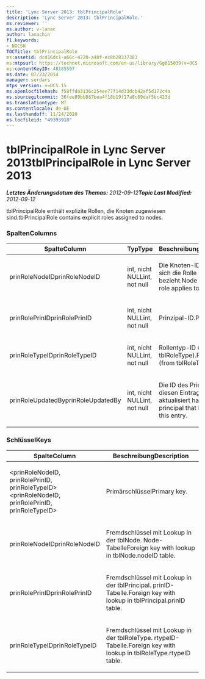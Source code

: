 ```yaml
---
title: 'Lync Server 2013: tblPrincipalRole'
description: 'Lync Server 2013: tblPrincipalRole.'
ms.reviewer: ''
ms.author: v-lanac
author: lanachin
f1.keywords:
- NOCSH
TOCTitle: tblPrincipalRole
ms:assetid: dcd16dc1-a66c-4720-a48f-ec8b28337383
ms:mtpsurl: https://technet.microsoft.com/en-us/library/Gg615039(v=OCS.15)
ms:contentKeyID: 48185597
ms.date: 07/23/2014
manager: serdars
mtps_version: v=OCS.15
ms.openlocfilehash: f58ffda3136c254ee77f14d33dcb42af5d172c4a
ms.sourcegitcommit: 36fee89bb887bea4f18b19f17a8c69daf5bc423d
ms.translationtype: MT
ms.contentlocale: de-DE
ms.lasthandoff: 11/24/2020
ms.locfileid: "49393918"
---
```

# <a name="tblprincipalrole-in-lync-server-2013"></a><span data-ttu-id="677fb-103">tblPrincipalRole in Lync Server 2013</span><span class="sxs-lookup"><span data-stu-id="677fb-103">tblPrincipalRole in Lync Server 2013</span></span>

<div data-xmlns="http://www.w3.org/1999/xhtml">

<div class="topic" data-xmlns="http://www.w3.org/1999/xhtml" data-msxsl="urn:schemas-microsoft-com:xslt" data-cs="https://msdn.microsoft.com/">

<div data-asp="https://msdn2.microsoft.com/asp">



</div>

<div id="mainSection">

<div id="mainBody"><span data-ttu-id="677fb-104">

<span> </span></span><span class="sxs-lookup"><span data-stu-id="677fb-104">

<span> </span></span></span>

<span data-ttu-id="677fb-105">_**Letztes Änderungsdatum des Themas:** 2012-09-12_</span><span class="sxs-lookup"><span data-stu-id="677fb-105">_**Topic Last Modified:** 2012-09-12_</span></span>

<span data-ttu-id="677fb-106">tblPrincipalRole enthält explizite Rollen, die Knoten zugewiesen sind.</span><span class="sxs-lookup"><span data-stu-id="677fb-106">tblPrincipalRole contains explicit roles assigned to nodes.</span></span>

### <a name="columns"></a><span data-ttu-id="677fb-107">Spalten</span><span class="sxs-lookup"><span data-stu-id="677fb-107">Columns</span></span>

<table>
<colgroup>
<col style="width: 33%" />
<col style="width: 33%" />
<col style="width: 33%" />
</colgroup>
<thead>
<tr class="header">
<th><span data-ttu-id="677fb-108">Spalte</span><span class="sxs-lookup"><span data-stu-id="677fb-108">Column</span></span></th>
<th><span data-ttu-id="677fb-109">Typ</span><span class="sxs-lookup"><span data-stu-id="677fb-109">Type</span></span></th>
<th><span data-ttu-id="677fb-110">Beschreibung</span><span class="sxs-lookup"><span data-stu-id="677fb-110">Description</span></span></th>
</tr>
</thead>
<tbody>
<tr class="odd">
<td><p><span data-ttu-id="677fb-111">prinRoleNodeID</span><span class="sxs-lookup"><span data-stu-id="677fb-111">prinRoleNodeID</span></span></p></td>
<td><p><span data-ttu-id="677fb-112">int, nicht NULL</span><span class="sxs-lookup"><span data-stu-id="677fb-112">int, not null</span></span></p></td>
<td><p><span data-ttu-id="677fb-113">Die Knoten-ID, auf die sich die Rolle bezieht.</span><span class="sxs-lookup"><span data-stu-id="677fb-113">Node ID that the role applies to.</span></span></p></td>
</tr>
<tr class="even">
<td><p><span data-ttu-id="677fb-114">prinRolePrinID</span><span class="sxs-lookup"><span data-stu-id="677fb-114">prinRolePrinID</span></span></p></td>
<td><p><span data-ttu-id="677fb-115">int, nicht NULL</span><span class="sxs-lookup"><span data-stu-id="677fb-115">int, not null</span></span></p></td>
<td><p><span data-ttu-id="677fb-116">Prinzipal-ID.</span><span class="sxs-lookup"><span data-stu-id="677fb-116">Principal ID.</span></span></p></td>
</tr>
<tr class="odd">
<td><p><span data-ttu-id="677fb-117">prinRoleTypeID</span><span class="sxs-lookup"><span data-stu-id="677fb-117">prinRoleTypeID</span></span></p></td>
<td><p><span data-ttu-id="677fb-118">int, nicht NULL</span><span class="sxs-lookup"><span data-stu-id="677fb-118">int, not null</span></span></p></td>
<td><p><span data-ttu-id="677fb-119">Rollentyp-ID (aus tblRoleType).</span><span class="sxs-lookup"><span data-stu-id="677fb-119">Role type ID (from tblRoleType).</span></span></p></td>
</tr>
<tr class="even">
<td><p><span data-ttu-id="677fb-120">prinRoleUpdatedBy</span><span class="sxs-lookup"><span data-stu-id="677fb-120">prinRoleUpdatedBy</span></span></p></td>
<td><p><span data-ttu-id="677fb-121">int, nicht NULL</span><span class="sxs-lookup"><span data-stu-id="677fb-121">int, not null</span></span></p></td>
<td><p><span data-ttu-id="677fb-122">Die ID des Prinzipals, der diesen Eintrag zuletzt aktualisiert hat.</span><span class="sxs-lookup"><span data-stu-id="677fb-122">ID of the principal that last updated this entry.</span></span></p></td>
</tr>
</tbody>
</table>


### <a name="keys"></a><span data-ttu-id="677fb-123">Schlüssel</span><span class="sxs-lookup"><span data-stu-id="677fb-123">Keys</span></span>

<table>
<colgroup>
<col style="width: 50%" />
<col style="width: 50%" />
</colgroup>
<thead>
<tr class="header">
<th><span data-ttu-id="677fb-124">Spalte</span><span class="sxs-lookup"><span data-stu-id="677fb-124">Column</span></span></th>
<th><span data-ttu-id="677fb-125">Beschreibung</span><span class="sxs-lookup"><span data-stu-id="677fb-125">Description</span></span></th>
</tr>
</thead>
<tbody>
<tr class="odd">
<td><p><span data-ttu-id="677fb-126">&lt;prinRoleNodeID, prinRolePrinID, prinRoleTypeID&gt;</span><span class="sxs-lookup"><span data-stu-id="677fb-126">&lt;prinRoleNodeID, prinRolePrinID, prinRoleTypeID&gt;</span></span></p></td>
<td><p><span data-ttu-id="677fb-127">Primärschlüssel</span><span class="sxs-lookup"><span data-stu-id="677fb-127">Primary key.</span></span></p></td>
</tr>
<tr class="even">
<td><p><span data-ttu-id="677fb-128">prinRoleNodeID</span><span class="sxs-lookup"><span data-stu-id="677fb-128">prinRoleNodeID</span></span></p></td>
<td><p><span data-ttu-id="677fb-129">Fremdschlüssel mit Lookup in der tblNode. Node-Tabelle</span><span class="sxs-lookup"><span data-stu-id="677fb-129">Foreign key with lookup in tblNode.nodeID table.</span></span></p></td>
</tr>
<tr class="odd">
<td><p><span data-ttu-id="677fb-130">prinRolePrinID</span><span class="sxs-lookup"><span data-stu-id="677fb-130">prinRolePrinID</span></span></p></td>
<td><p><span data-ttu-id="677fb-131">Fremdschlüssel mit Lookup in der tblPrincipal. prinID-Tabelle.</span><span class="sxs-lookup"><span data-stu-id="677fb-131">Foreign key with lookup in tblPrincipal.prinID table.</span></span></p></td>
</tr>
<tr class="even">
<td><p><span data-ttu-id="677fb-132">prinRoleTypeID</span><span class="sxs-lookup"><span data-stu-id="677fb-132">prinRoleTypeID</span></span></p></td>
<td><p><span data-ttu-id="677fb-133">Fremdschlüssel mit Lookup in der tblRoleType. rtypeID-Tabelle.</span><span class="sxs-lookup"><span data-stu-id="677fb-133">Foreign key with lookup in tblRoleType.rtypeID table.</span></span></p></td>
</tr>
</tbody>
</table><span data-ttu-id="677fb-134">


</div>

<span> </span>

</div>

</div>

</span><span class="sxs-lookup"><span data-stu-id="677fb-134">


</div>

<span> </span>

</div>

</div>

</span></span></div>

